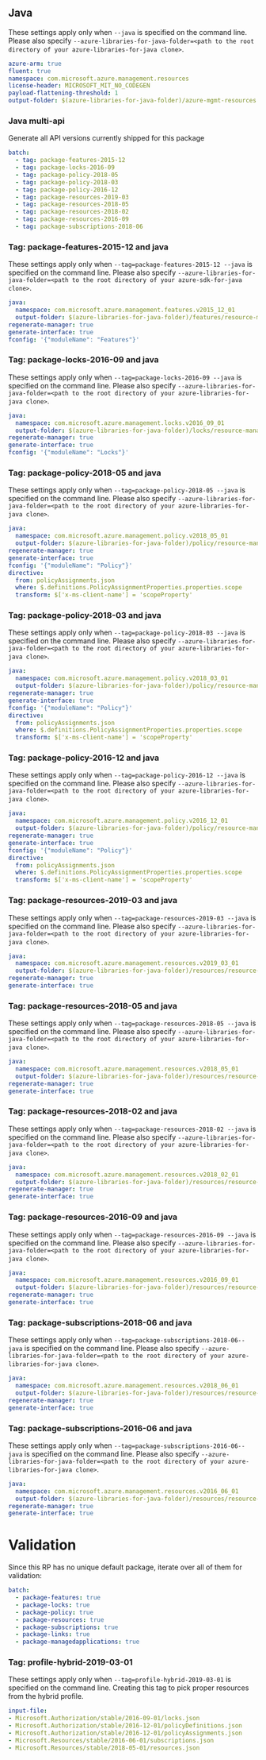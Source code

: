 ## Java

These settings apply only when `--java` is specified on the command line.
Please also specify `--azure-libraries-for-java-folder=<path to the root directory of your azure-libraries-for-java clone>`.

``` yaml $(java)
azure-arm: true
fluent: true
namespace: com.microsoft.azure.management.resources
license-header: MICROSOFT_MIT_NO_CODEGEN
payload-flattening-threshold: 1
output-folder: $(azure-libraries-for-java-folder)/azure-mgmt-resources
```

### Java multi-api

Generate all API versions currently shipped for this package

```yaml $(java) && $(multiapi)
batch:
  - tag: package-features-2015-12
  - tag: package-locks-2016-09
  - tag: package-policy-2018-05
  - tag: package-policy-2018-03
  - tag: package-policy-2016-12
  - tag: package-resources-2019-03
  - tag: package-resources-2018-05
  - tag: package-resources-2018-02
  - tag: package-resources-2016-09
  - tag: package-subscriptions-2018-06
```

### Tag: package-features-2015-12 and java

These settings apply only when `--tag=package-features-2015-12 --java` is specified on the command line.
Please also specify `--azure-libraries-for-java-folder=<path to the root directory of your azure-sdk-for-java clone>`.

``` yaml $(tag) == 'package-features-2015-12' && $(java) && $(multiapi)
java:
  namespace: com.microsoft.azure.management.features.v2015_12_01
  output-folder: $(azure-libraries-for-java-folder)/features/resource-manager/v2015_12_01
regenerate-manager: true
generate-interface: true
fconfig: '{"moduleName": "Features"}'
```

### Tag: package-locks-2016-09 and java

These settings apply only when `--tag=package-locks-2016-09 --java` is specified on the command line.
Please also specify `--azure-libraries-for-java-folder=<path to the root directory of your azure-libraries-for-java clone>`.

``` yaml $(tag) == 'package-locks-2016-09' && $(java) && $(multiapi)
java:
  namespace: com.microsoft.azure.management.locks.v2016_09_01
  output-folder: $(azure-libraries-for-java-folder)/locks/resource-manager/v2016_09_01
regenerate-manager: true
generate-interface: true
fconfig: '{"moduleName": "Locks"}'
```

### Tag: package-policy-2018-05 and java

These settings apply only when `--tag=package-policy-2018-05 --java` is specified on the command line.
Please also specify `--azure-libraries-for-java-folder=<path to the root directory of your azure-libraries-for-java clone>`.

``` yaml $(tag) == 'package-policy-2018-05' && $(java) && $(multiapi)
java:
  namespace: com.microsoft.azure.management.policy.v2018_05_01
  output-folder: $(azure-libraries-for-java-folder)/policy/resource-manager/v2018_05_01
regenerate-manager: true
generate-interface: true
fconfig: '{"moduleName": "Policy"}'
directive:
  from: policyAssignments.json
  where: $.definitions.PolicyAssignmentProperties.properties.scope
  transform: $['x-ms-client-name'] = 'scopeProperty'
```

### Tag: package-policy-2018-03 and java

These settings apply only when `--tag=package-policy-2018-03 --java` is specified on the command line.
Please also specify `--azure-libraries-for-java-folder=<path to the root directory of your azure-libraries-for-java clone>`.

``` yaml $(tag) == 'package-policy-2018-03' && $(java) && $(multiapi)
java:
  namespace: com.microsoft.azure.management.policy.v2018_03_01
  output-folder: $(azure-libraries-for-java-folder)/policy/resource-manager/v2018_03_01
regenerate-manager: true
generate-interface: true
fconfig: '{"moduleName": "Policy"}'
directive:
  from: policyAssignments.json
  where: $.definitions.PolicyAssignmentProperties.properties.scope
  transform: $['x-ms-client-name'] = 'scopeProperty'
```

### Tag: package-policy-2016-12 and java

These settings apply only when `--tag=package-policy-2016-12 --java` is specified on the command line.
Please also specify `--azure-libraries-for-java-folder=<path to the root directory of your azure-libraries-for-java clone>`.

``` yaml $(tag) == 'package-policy-2016-12' && $(java) && $(multiapi)
java:
  namespace: com.microsoft.azure.management.policy.v2016_12_01
  output-folder: $(azure-libraries-for-java-folder)/policy/resource-manager/v2016_12_01
regenerate-manager: true
generate-interface: true
fconfig: '{"moduleName": "Policy"}'
directive:
  from: policyAssignments.json
  where: $.definitions.PolicyAssignmentProperties.properties.scope
  transform: $['x-ms-client-name'] = 'scopeProperty'
```

### Tag: package-resources-2019-03 and java

These settings apply only when `--tag=package-resources-2019-03 --java` is specified on the command line.
Please also specify `--azure-libraries-for-java-folder=<path to the root directory of your azure-libraries-for-java clone>`.

``` yaml $(tag) == 'package-resources-2019-03' && $(java) && $(multiapi)
java:
  namespace: com.microsoft.azure.management.resources.v2019_03_01
  output-folder: $(azure-libraries-for-java-folder)/resources/resource-manager/v2019_03_01
regenerate-manager: true
generate-interface: true
```

### Tag: package-resources-2018-05 and java

These settings apply only when `--tag=package-resources-2018-05 --java` is specified on the command line.
Please also specify `--azure-libraries-for-java-folder=<path to the root directory of your azure-libraries-for-java clone>`.

``` yaml $(tag) == 'package-resources-2018-05' && $(java) && $(multiapi)
java:
  namespace: com.microsoft.azure.management.resources.v2018_05_01
  output-folder: $(azure-libraries-for-java-folder)/resources/resource-manager/v2018_05_01
regenerate-manager: true
generate-interface: true
```

### Tag: package-resources-2018-02 and java

These settings apply only when `--tag=package-resources-2018-02 --java` is specified on the command line.
Please also specify `--azure-libraries-for-java-folder=<path to the root directory of your azure-libraries-for-java clone>`.

``` yaml $(tag) == 'package-resources-2018-02' && $(java) && $(multiapi)
java:
  namespace: com.microsoft.azure.management.resources.v2018_02_01
  output-folder: $(azure-libraries-for-java-folder)/resources/resource-manager/v2018_02_01
regenerate-manager: true
generate-interface: true
```

### Tag: package-resources-2016-09 and java

These settings apply only when `--tag=package-resources-2016-09 --java` is specified on the command line.
Please also specify `--azure-libraries-for-java-folder=<path to the root directory of your azure-libraries-for-java clone>`.

``` yaml $(tag) == 'package-resources-2016-09' && $(java) && $(multiapi)
java:
  namespace: com.microsoft.azure.management.resources.v2016_09_01
  output-folder: $(azure-libraries-for-java-folder)/resources/resource-manager/v2016_09_01
regenerate-manager: true
generate-interface: true
```

### Tag: package-subscriptions-2018-06 and java

These settings apply only when `--tag=package-subscriptions-2018-06--java` is specified on the command line.
Please also specify `--azure-libraries-for-java-folder=<path to the root directory of your azure-libraries-for-java clone>`.

``` yaml $(tag) == 'package-subscriptions-2018-06' && $(java) && $(multiapi)
java:
  namespace: com.microsoft.azure.management.resources.v2018_06_01
  output-folder: $(azure-libraries-for-java-folder)/resources/resource-manager/v2018_06_01
regenerate-manager: true
generate-interface: true
```

### Tag: package-subscriptions-2016-06 and java

These settings apply only when `--tag=package-subscriptions-2016-06--java` is specified on the command line.
Please also specify `--azure-libraries-for-java-folder=<path to the root directory of your azure-libraries-for-java clone>`.

``` yaml $(tag) == 'package-subscriptions-2016-06' && $(java) && $(multiapi)
java:
  namespace: com.microsoft.azure.management.resources.v2016_06_01
  output-folder: $(azure-libraries-for-java-folder)/resources/resource-manager/v2016_06_01
regenerate-manager: true
generate-interface: true
```

# Validation

Since this RP has no unique default package, iterate over all of them for validation:

``` yaml $(validation)
batch:
  - package-features: true
  - package-locks: true
  - package-policy: true
  - package-resources: true
  - package-subscriptions: true
  - package-links: true
  - package-managedapplications: true
```

### Tag: profile-hybrid-2019-03-01

These settings apply only when `--tag=profile-hybrid-2019-03-01` is specified on the command line.
Creating this tag to pick proper resources from the hybrid profile.

``` yaml $(tag) == 'profile-hybrid-2019-03-01'
input-file:
- Microsoft.Authorization/stable/2016-09-01/locks.json
- Microsoft.Authorization/stable/2016-12-01/policyDefinitions.json
- Microsoft.Authorization/stable/2016-12-01/policyAssignments.json
- Microsoft.Resources/stable/2016-06-01/subscriptions.json
- Microsoft.Resources/stable/2018-05-01/resources.json
```
